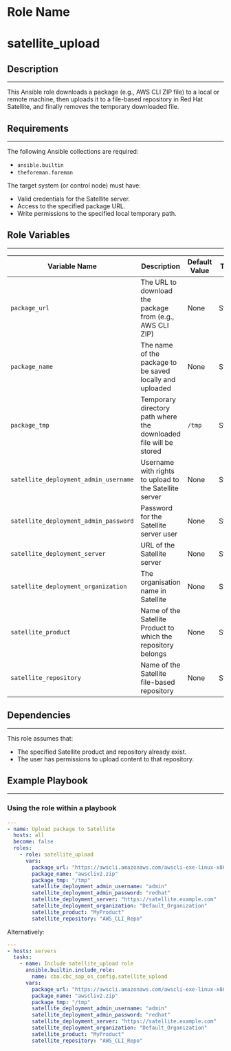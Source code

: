 Role Name
=========

# satellite_upload

## Description
------------
This Ansible role downloads a package (e.g., AWS CLI ZIP file) to a local or remote machine, then uploads it to a file-based repository in Red Hat Satellite, and finally removes the temporary downloaded file.

## Requirements
------------
The following Ansible collections are required:

- `ansible.builtin`
- `theforeman.foreman`

The target system (or control node) must have:
- Valid credentials for the Satellite server.
- Access to the specified package URL.
- Write permissions to the specified local temporary path.

## Role Variables
--------------
| Variable Name                         | Description                                                            | Default Value | Type   |
|--------------------------------------|------------------------------------------------------------------------|--------------|--------|
| `package_url`                        | The URL to download the package from (e.g., AWS CLI ZIP)              | None         | String |
| `package_name`                       | The name of the package to be saved locally and uploaded              | None         | String |
| `package_tmp`                        | Temporary directory path where the downloaded file will be stored     | `/tmp`       | String |
| `satellite_deployment_admin_username`| Username with rights to upload to the Satellite server                | None         | String |
| `satellite_deployment_admin_password`| Password for the Satellite server user                                 | None         | String |
| `satellite_deployment_server`        | URL of the Satellite server                                           | None         | String |
| `satellite_deployment_organization`  | The organisation name in Satellite                                    | None         | String |
| `satellite_product`                  | Name of the Satellite Product to which the repository belongs          | None         | String |
| `satellite_repository`               | Name of the Satellite file-based repository                            | None         | String |

## Dependencies
------------
This role assumes that:
- The specified Satellite product and repository already exist.
- The user has permissions to upload content to that repository.

## Example Playbook
----------------

### Using the role within a playbook
```yaml
---
- name: Upload package to Satellite
  hosts: all
  become: false
  roles:
    - role: satellite_upload
      vars:
        package_url: "https://awscli.amazonaws.com/awscli-exe-linux-x86_64.zip"
        package_name: "awscliv2.zip"
        package_tmp: "/tmp"
        satellite_deployment_admin_username: "admin"
        satellite_deployment_admin_password: "redhat"
        satellite_deployment_server: "https://satellite.example.com"
        satellite_deployment_organization: "Default_Organization"
        satellite_product: "MyProduct"
        satellite_repository: "AWS_CLI_Repo"
```

Alternatively: 

```yaml
---
- hosts: servers
  tasks:
    - name: Include satellite_upload role
      ansible.builtin.include_role:
        name: cba.cbc_sap_os_config.satellite_upload
      vars:
        package_url: "https://awscli.amazonaws.com/awscli-exe-linux-x86_64.zip"
        package_name: "awscliv2.zip"
        package_tmp: "/tmp"
        satellite_deployment_admin_username: "admin"
        satellite_deployment_admin_password: "redhat"
        satellite_deployment_server: "https://satellite.example.com"
        satellite_deployment_organization: "Default_Organization"
        satellite_product: "MyProduct"
        satellite_repository: "AWS_CLI_Repo"
```
